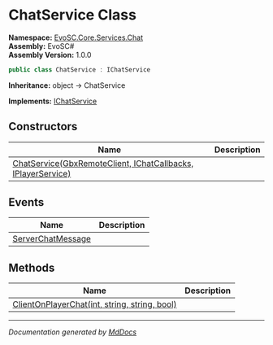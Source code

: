 ﻿<!--  
  <auto-generated>   
    The contents of this file were generated by a tool.  
    Changes to this file may be list if the file is regenerated  
  </auto-generated>   
-->

# ChatService Class

**Namespace:** [EvoSC.Core.Services.Chat](../index.md)  
**Assembly:** EvoSC\#  
**Assembly Version:** 1.0.0

```csharp
public class ChatService : IChatService
```

**Inheritance:** object → ChatService

**Implements:** [IChatService](../../../../Interfaces/Messages/IChatService/index.md)

## Constructors

| Name                                                                                  | Description |
| ------------------------------------------------------------------------------------- | ----------- |
| [ChatService(GbxRemoteClient, IChatCallbacks, IPlayerService)](constructors/index.md) |             |

## Events

| Name                                             | Description |
| ------------------------------------------------ | ----------- |
| [ServerChatMessage](events/ServerChatMessage.md) |             |

## Methods

| Name                                                                           | Description |
| ------------------------------------------------------------------------------ | ----------- |
| [ClientOnPlayerChat(int, string, string, bool)](methods/ClientOnPlayerChat.md) |             |

___

*Documentation generated by [MdDocs](https://github.com/ap0llo/mddocs)*
